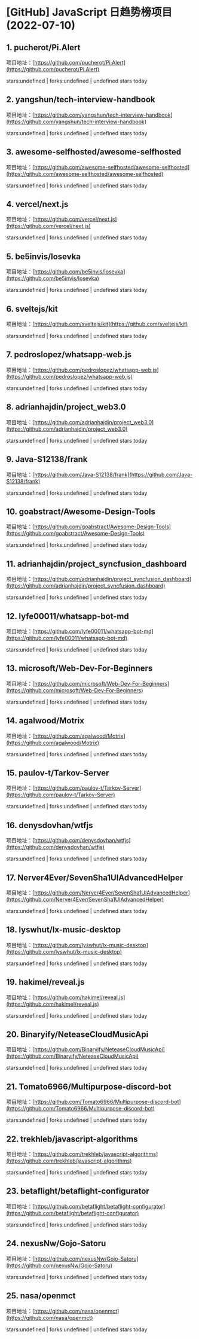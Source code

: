 # [GitHub] JavaScript 日趋势榜项目(2022-07-10)

## 1. pucherot/Pi.Alert 

项目地址：[https://github.com/pucherot/Pi.Alert](https://github.com/pucherot/Pi.Alert)

stars:undefined | forks:undefined | undefined stars today 



## 2. yangshun/tech-interview-handbook 

项目地址：[https://github.com/yangshun/tech-interview-handbook](https://github.com/yangshun/tech-interview-handbook)

stars:undefined | forks:undefined | undefined stars today 



## 3. awesome-selfhosted/awesome-selfhosted 

项目地址：[https://github.com/awesome-selfhosted/awesome-selfhosted](https://github.com/awesome-selfhosted/awesome-selfhosted)

stars:undefined | forks:undefined | undefined stars today 



## 4. vercel/next.js 

项目地址：[https://github.com/vercel/next.js](https://github.com/vercel/next.js)

stars:undefined | forks:undefined | undefined stars today 



## 5. be5invis/Iosevka 

项目地址：[https://github.com/be5invis/Iosevka](https://github.com/be5invis/Iosevka)

stars:undefined | forks:undefined | undefined stars today 



## 6. sveltejs/kit 

项目地址：[https://github.com/sveltejs/kit](https://github.com/sveltejs/kit)

stars:undefined | forks:undefined | undefined stars today 



## 7. pedroslopez/whatsapp-web.js 

项目地址：[https://github.com/pedroslopez/whatsapp-web.js](https://github.com/pedroslopez/whatsapp-web.js)

stars:undefined | forks:undefined | undefined stars today 



## 8. adrianhajdin/project_web3.0 

项目地址：[https://github.com/adrianhajdin/project_web3.0](https://github.com/adrianhajdin/project_web3.0)

stars:undefined | forks:undefined | undefined stars today 



## 9. Java-S12138/frank 

项目地址：[https://github.com/Java-S12138/frank](https://github.com/Java-S12138/frank)

stars:undefined | forks:undefined | undefined stars today 



## 10. goabstract/Awesome-Design-Tools 

项目地址：[https://github.com/goabstract/Awesome-Design-Tools](https://github.com/goabstract/Awesome-Design-Tools)

stars:undefined | forks:undefined | undefined stars today 



## 11. adrianhajdin/project_syncfusion_dashboard 

项目地址：[https://github.com/adrianhajdin/project_syncfusion_dashboard](https://github.com/adrianhajdin/project_syncfusion_dashboard)

stars:undefined | forks:undefined | undefined stars today 



## 12. lyfe00011/whatsapp-bot-md 

项目地址：[https://github.com/lyfe00011/whatsapp-bot-md](https://github.com/lyfe00011/whatsapp-bot-md)

stars:undefined | forks:undefined | undefined stars today 



## 13. microsoft/Web-Dev-For-Beginners 

项目地址：[https://github.com/microsoft/Web-Dev-For-Beginners](https://github.com/microsoft/Web-Dev-For-Beginners)

stars:undefined | forks:undefined | undefined stars today 



## 14. agalwood/Motrix 

项目地址：[https://github.com/agalwood/Motrix](https://github.com/agalwood/Motrix)

stars:undefined | forks:undefined | undefined stars today 



## 15. paulov-t/Tarkov-Server 

项目地址：[https://github.com/paulov-t/Tarkov-Server](https://github.com/paulov-t/Tarkov-Server)

stars:undefined | forks:undefined | undefined stars today 



## 16. denysdovhan/wtfjs 

项目地址：[https://github.com/denysdovhan/wtfjs](https://github.com/denysdovhan/wtfjs)

stars:undefined | forks:undefined | undefined stars today 



## 17. Nerver4Ever/SevenSha1UIAdvancedHelper 

项目地址：[https://github.com/Nerver4Ever/SevenSha1UIAdvancedHelper](https://github.com/Nerver4Ever/SevenSha1UIAdvancedHelper)

stars:undefined | forks:undefined | undefined stars today 



## 18. lyswhut/lx-music-desktop 

项目地址：[https://github.com/lyswhut/lx-music-desktop](https://github.com/lyswhut/lx-music-desktop)

stars:undefined | forks:undefined | undefined stars today 



## 19. hakimel/reveal.js 

项目地址：[https://github.com/hakimel/reveal.js](https://github.com/hakimel/reveal.js)

stars:undefined | forks:undefined | undefined stars today 



## 20. Binaryify/NeteaseCloudMusicApi 

项目地址：[https://github.com/Binaryify/NeteaseCloudMusicApi](https://github.com/Binaryify/NeteaseCloudMusicApi)

stars:undefined | forks:undefined | undefined stars today 



## 21. Tomato6966/Multipurpose-discord-bot 

项目地址：[https://github.com/Tomato6966/Multipurpose-discord-bot](https://github.com/Tomato6966/Multipurpose-discord-bot)

stars:undefined | forks:undefined | undefined stars today 



## 22. trekhleb/javascript-algorithms 

项目地址：[https://github.com/trekhleb/javascript-algorithms](https://github.com/trekhleb/javascript-algorithms)

stars:undefined | forks:undefined | undefined stars today 



## 23. betaflight/betaflight-configurator 

项目地址：[https://github.com/betaflight/betaflight-configurator](https://github.com/betaflight/betaflight-configurator)

stars:undefined | forks:undefined | undefined stars today 



## 24. nexusNw/Gojo-Satoru 

项目地址：[https://github.com/nexusNw/Gojo-Satoru](https://github.com/nexusNw/Gojo-Satoru)

stars:undefined | forks:undefined | undefined stars today 



## 25. nasa/openmct 

项目地址：[https://github.com/nasa/openmct](https://github.com/nasa/openmct)

stars:undefined | forks:undefined | undefined stars today 



